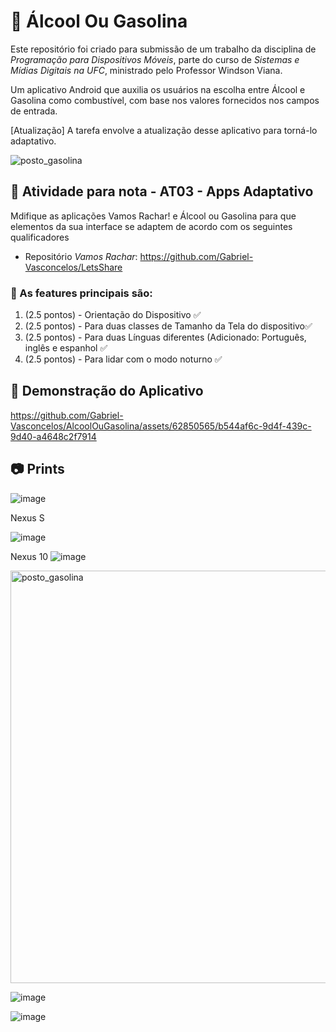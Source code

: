 # :car: Álcool Ou Gasolina 
Este repositório foi criado para submissão de um trabalho da disciplina de _Programação para Dispositivos Móveis_, parte do curso de _Sistemas e Mídias Digitais na UFC_, ministrado pelo Professor Windson Viana.

Um aplicativo Android que auxilia os usuários na escolha entre Álcool e Gasolina como combustível, com base nos valores fornecidos nos campos de entrada.

[Atualização] A tarefa envolve a atualização desse aplicativo para torná-lo adaptativo.

![posto_gasolina](https://github.com/Gabriel-Vasconcelos/AlcoolOuGasolina/assets/62850565/c6a74a14-8b2d-460a-878e-0cb280104752)

## :notebook: Atividade para nota - AT03 - Apps Adaptativo
Mdifique as aplicações Vamos Rachar! e Álcool ou Gasolina para que elementos da sua interface se adaptem de acordo com os seguintes qualificadores

- Repositório _Vamos Rachar_: https://github.com/Gabriel-Vasconcelos/LetsShare

### :hammer: As features principais são:
1. (2.5 pontos) - Orientação do Dispositivo :white_check_mark:
2. (2.5 pontos) - Para duas classes de Tamanho da Tela do dispositivo:white_check_mark:
3. (2.5 pontos) - Para duas Línguas diferentes (Adicionado: Português, inglês e espanhol :white_check_mark:
4. (2.5 pontos) - Para lidar com o modo noturno  :white_check_mark:

## :iphone: Demonstração do Aplicativo
https://github.com/Gabriel-Vasconcelos/AlcoolOuGasolina/assets/62850565/b544af6c-9d4f-439c-9d40-a4648c2f7914 

## :camera: Prints

![image](https://github.com/Gabriel-Vasconcelos/AlcoolOuGasolina/assets/62850565/bad90616-6a55-4e03-8f62-5d766513829d)

Nexus S

![image](https://github.com/Gabriel-Vasconcelos/AlcoolOuGasolina/assets/62850565/13b5f67f-d01c-4db4-832e-ee20887c9c70)

Nexus 10
![image](https://github.com/Gabriel-Vasconcelos/AlcoolOuGasolina/assets/62850565/347c8f9d-b554-4eab-ba47-6772f2c73dae)

<img src="https://github.com/Gabriel-Vasconcelos/AlcoolOuGasolina/assets/62850565/7a2034b6-2781-499c-be52-27c544e17151" alt="posto_gasolina" width="auto" height="660">

![image](https://github.com/Gabriel-Vasconcelos/AlcoolOuGasolina/assets/62850565/718bd4cd-92d0-4ec9-ba10-88b7cf7186ab)

![image](https://github.com/Gabriel-Vasconcelos/AlcoolOuGasolina/assets/62850565/7e7a26c6-cbc1-460e-805e-f240792d21ac)
